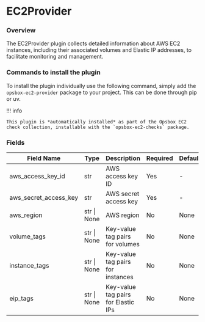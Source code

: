 # EC2Provider

### Overview
The EC2Provider plugin collects detailed information about AWS EC2 instances, including their associated volumes and Elastic IP addresses, to facilitate monitoring and management.

### Commands to install the plugin
To install the plugin individually use the following command, simply add the `opsbox-ec2-provider` package to your project.
This can be done through pip or uv.

!!! info

    This plugin is *automatically installed* as part of the Opsbox EC2 check collection, installable with the `opsbox-ec2-checks` package.

### Fields
| Field Name            | Type                | Description                             | Required | Default |
|-----------------------|---------------------|-----------------------------------------|----------|---------|
| aws_access_key_id     | str                 | AWS access key ID                       | Yes      | -       |
| aws_secret_access_key | str                 | AWS secret access key                   | Yes      | -       |
| aws_region            | str \| None         | AWS region                              | No       | None    |
| volume_tags           | str \| None         | Key-value tag pairs for volumes         | No       | None    |
| instance_tags         | str \| None         | Key-value tag pairs for instances       | No       | None    |
| eip_tags              | str \| None         | Key-value tag pairs for Elastic IPs     | No       | None    |
